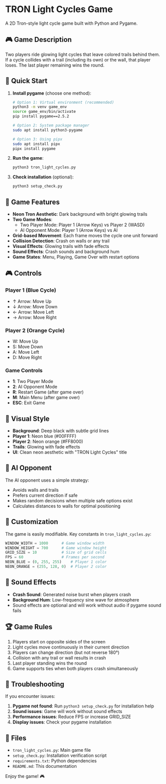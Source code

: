 # TRON Light Cycles Game

A 2D Tron-style light cycle game built with Python and Pygame.

## 🎮 Game Description

Two players ride glowing light cycles that leave colored trails behind them. If a cycle collides with a trail (including its own) or the wall, that player loses. The last player remaining wins the round.

## 🚀 Quick Start

1. **Install pygame** (choose one method):
   ```bash
   # Option 1: Virtual environment (recommended)
   python3 -m venv game_env
   source game_env/bin/activate
   pip install pygame==2.5.2
   
   # Option 2: System package manager
   sudo apt install python3-pygame
   
   # Option 3: Using pipx
   sudo apt install pipx
   pipx install pygame
   ```

2. **Run the game**:
   ```bash
   python3 tron_light_cycles.py
   ```

3. **Check installation** (optional):
   ```bash
   python3 setup_check.py
   ```

## 🎯 Game Features

- **Neon Tron Aesthetic**: Dark background with bright glowing trails
- **Two Game Modes**:
  - Two Player Mode: Player 1 (Arrow Keys) vs Player 2 (WASD)
  - AI Opponent Mode: Player 1 (Arrow Keys) vs AI
- **Grid-based Movement**: Each frame moves the cycle one unit forward
- **Collision Detection**: Crash on walls or any trail
- **Visual Effects**: Glowing trails with fade effects
- **Sound Effects**: Crash sounds and background hum
- **Game States**: Menu, Playing, Game Over with restart options

## 🎮 Controls

### Player 1 (Blue Cycle)
- ↑ Arrow: Move Up
- ↓ Arrow: Move Down  
- ← Arrow: Move Left
- → Arrow: Move Right

### Player 2 (Orange Cycle)
- W: Move Up
- S: Move Down
- A: Move Left
- D: Move Right

### Game Controls
- **1**: Two Player Mode
- **2**: AI Opponent Mode
- **R**: Restart Game (after game over)
- **M**: Main Menu (after game over)
- **ESC**: Exit Game

## 🎨 Visual Style

- **Background**: Deep black with subtle grid lines
- **Player 1**: Neon blue (#00FFFF)
- **Player 2**: Neon orange (#FF8000)
- **Trails**: Glowing with fade effects
- **UI**: Clean neon aesthetic with "TRON Light Cycles" title

## 🤖 AI Opponent

The AI opponent uses a simple strategy:
- Avoids walls and trails
- Prefers current direction if safe
- Makes random decisions when multiple safe options exist
- Calculates distances to walls for optimal positioning

## 🔧 Customization

The game is easily modifiable. Key constants in `tron_light_cycles.py`:

```python
WINDOW_WIDTH = 1000      # Game window width
WINDOW_HEIGHT = 700      # Game window height
GRID_SIZE = 10           # Size of grid cells
FPS = 60                 # Frames per second
NEON_BLUE = (0, 255, 255)    # Player 1 color
NEON_ORANGE = (255, 128, 0)  # Player 2 color
```

## 🎵 Sound Effects

- **Crash Sound**: Generated noise burst when players crash
- **Background Hum**: Low-frequency sine wave for atmosphere
- Sound effects are optional and will work without audio if pygame sound fails

## 🏆 Game Rules

1. Players start on opposite sides of the screen
2. Light cycles move continuously in their current direction
3. Players can change direction (but not reverse 180°)
4. Collision with any trail or wall results in crash
5. Last player standing wins the round
6. Game supports ties when both players crash simultaneously

## 🐛 Troubleshooting

If you encounter issues:

1. **Pygame not found**: Run `python3 setup_check.py` for installation help
2. **Sound issues**: Game will work without sound effects
3. **Performance issues**: Reduce FPS or increase GRID_SIZE
4. **Display issues**: Check your pygame installation

## 📁 Files

- `tron_light_cycles.py`: Main game file
- `setup_check.py`: Installation verification script
- `requirements.txt`: Python dependencies
- `README.md`: This documentation

Enjoy the game! 🎮
